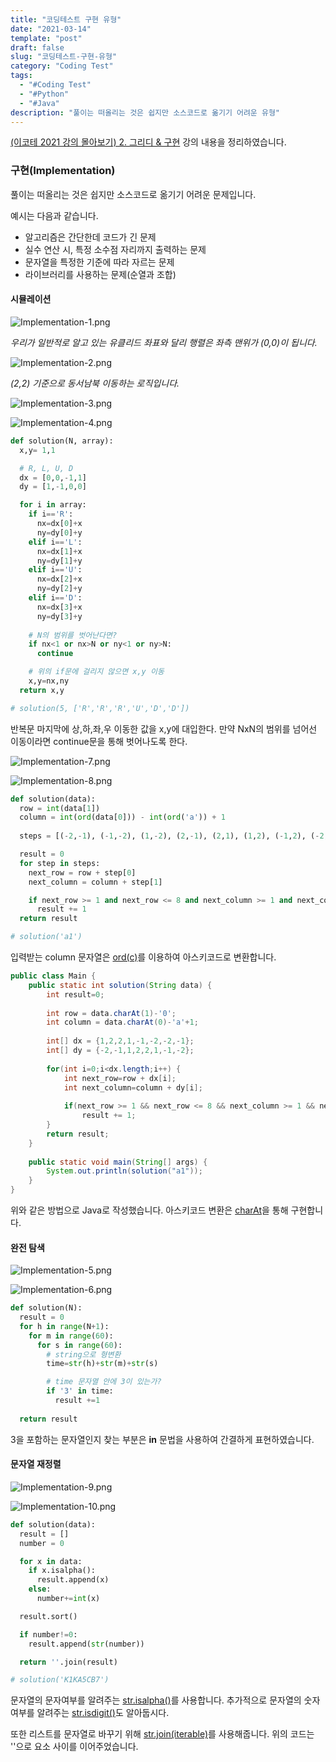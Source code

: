 ```yaml
---
title: "코딩테스트 구현 유형"
date: "2021-03-14"
template: "post"
draft: false
slug: "코딩테스트-구현-유형"
category: "Coding Test"
tags:
  - "#Coding Test"
  - "#Python"
  - "#Java"
description: "풀이는 떠올리는 것은 쉽지만 소스코드로 옮기기 어려운 유형"
---
```


[(이코테 2021 강의 몰아보기) 2. 그리디 & 구현](https://www.youtube.com/watch?v=2zjoKjt97vQ&list=PLRx0vPvlEmdAghTr5mXQxGpHjWqSz0dgC&index=3) 강의 내용을 정리하였습니다.

### 구현(Implementation)

풀이는 떠올리는 것은 쉽지만 소스코드로 옮기기 어려운 문제입니다.

예시는 다음과 같습니다.
+ 알고리즘은 간단한데 코드가 긴 문제
+ 실수 연산 시, 특정 소수점 자리까지 출력하는 문제
+ 문자열을 특정한 기준에 따라 자르는 문제
+ 라이브러리를 사용하는 문제(순열과 조합)

#### 시뮬레이션

![Implementation-1.png](/media/posts/2021-03-14---코드테스트-구현-유형/Implementation-1.png)

*우리가 일반적로 알고 있는 유클리드 좌표와 달리 행렬은 좌측 맨위가 (0,0)이 됩니다.*

![Implementation-2.png](/media/posts/2021-03-14---코드테스트-구현-유형/Implementation-2.png)

*(2,2) 기준으로 동서남북 이동하는 로직입니다.*

![Implementation-3.png](/media/posts/2021-03-14---코드테스트-구현-유형/Implementation-3.png)

![Implementation-4.png](/media/posts/2021-03-14---코드테스트-구현-유형/Implementation-4.png)

```python
def solution(N, array):
  x,y= 1,1

  # R, L, U, D 
  dx = [0,0,-1,1]
  dy = [1,-1,0,0]

  for i in array:
    if i=='R':
      nx=dx[0]+x
      ny=dy[0]+y
    elif i=='L':
      nx=dx[1]+x
      ny=dy[1]+y   
    elif i=='U':
      nx=dx[2]+x
      ny=dy[2]+y
    elif i=='D':
      nx=dx[3]+x
      ny=dy[3]+y
    
    # N의 범위를 벗어난다면?
    if nx<1 or nx>N or ny<1 or ny>N:
      continue

    # 위의 if문에 걸리지 않으면 x,y 이동
    x,y=nx,ny
  return x,y

# solution(5, ['R','R','R','U','D','D'])
```

반복문 마지막에 상,하,좌,우 이동한 값을 x,y에 대입한다. 만약 NxN의 범위를 넘어선 이동이라면 continue문을 통해 벗어나도록 한다.

![Implementation-7.png](/media/posts/2021-03-14---코드테스트-구현-유형/Implementation-7.png)

![Implementation-8.png](/media/posts/2021-03-14---코드테스트-구현-유형/Implementation-8.png)

```python
def solution(data):
  row = int(data[1])
  column = int(ord(data[0])) - int(ord('a')) + 1
               
  steps = [(-2,-1), (-1,-2), (1,-2), (2,-1), (2,1), (1,2), (-1,2), (-2,1)]

  result = 0
  for step in steps:
    next_row = row + step[0]
    next_column = column + step[1]

    if next_row >= 1 and next_row <= 8 and next_column >= 1 and next_column <= 8:
      result += 1
  return result

# solution('a1')
```
입력받는 column 문자열은 [ord(c)](https://docs.python.org/ko/3/library/functions.html#ord)를 이용하여 아스키코드로 변환합니다.

```Java
public class Main {
	public static int solution(String data) {
		int result=0;
		
		int row = data.charAt(1)-'0';
		int column = data.charAt(0)-'a'+1;
		
		int[] dx = {1,2,2,1,-1,-2,-2,-1};
		int[] dy = {-2,-1,1,2,2,1,-1,-2};
		
		for(int i=0;i<dx.length;i++) {
		    int next_row=row + dx[i];
    	    int next_column=column + dy[i];
    	    
    	    if(next_row >= 1 && next_row <= 8 && next_column >= 1 && next_column <= 8)
    	    	result += 1;
		}
		return result;
	}
	
	public static void main(String[] args) {
		System.out.println(solution("a1"));
	}
}
```
위와 같은 방법으로 Java로 작성했습니다. 아스키코드 변환은 [charAt](https://docs.oracle.com/en/java/javase/11/docs/api/java.base/java/lang/String.html#charAt(int))을 통해 구현합니다.

#### 완전 탐색

![Implementation-5.png](/media/posts/2021-03-14---코드테스트-구현-유형/Implementation-5.png)

![Implementation-6.png](/media/posts/2021-03-14---코드테스트-구현-유형/Implementation-6.png)

```python
def solution(N):
  result = 0
  for h in range(N+1):
    for m in range(60):
      for s in range(60):
        # string으로 형변환
        time=str(h)+str(m)+str(s)

        # time 문자열 안에 3이 있는가?
        if '3' in time:
          result +=1
        
  return result
```
3을 포함하는 문자열인지 찾는 부분은 <b>in</b> 문법을 사용하여 간결하게 표현하였습니다.

#### 문자열 재정렬

![Implementation-9.png](/media/posts/2021-03-14---코드테스트-구현-유형/Implementation-9.png)

![Implementation-10.png](/media/posts/2021-03-14---코드테스트-구현-유형/Implementation-10.png)

```python
def solution(data):
  result = []
  number = 0

  for x in data:
    if x.isalpha():
      result.append(x)
    else:
      number+=int(x)

  result.sort()

  if number!=0:
    result.append(str(number))

  return ''.join(result)

# solution('K1KA5CB7')
```

문자열의 문자여부를 알려주는 [str.isalpha()](https://docs.python.org/3/library/stdtypes.html?highlight=isalpha#str.isalpha)를 사용합니다. 추가적으로 문자열의 숫자여부를 알려주는 [str.isdigit()](https://docs.python.org/3/library/stdtypes.html?highlight=isalpha#str.isdigit)도 알아둡시다.

또한 리스트를 문자열로 바꾸기 위해 [str.join(iterable)](https://docs.python.org/3/library/stdtypes.html?highlight=join#str.join)를 사용해줍니다. 위의 코드는 ''으로 요소 사이를 이어주었습니다.